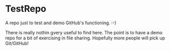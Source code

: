 # TestRepo
A repo just to test and demo GitHub's functioning. :-)

There is really nothin gvery useful to find here. The point is to have a demo repo for a bit of exercising in file sharing. Hopefully more people will pick up Git/GitHub!
